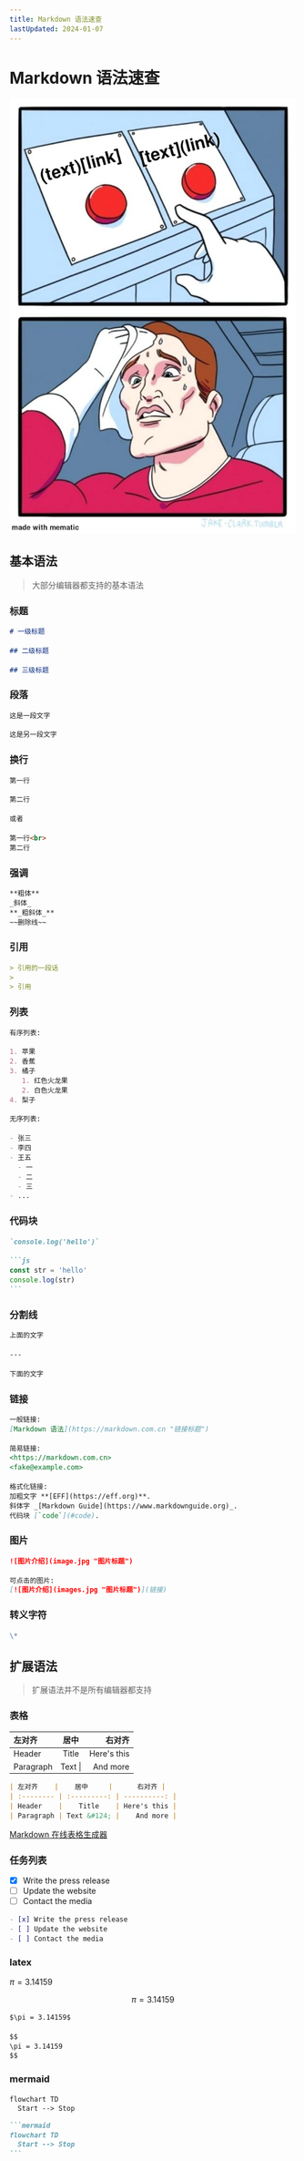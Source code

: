 ```yaml
---
title: Markdown 语法速查
lastUpdated: 2024-01-07
---
```


# Markdown 语法速查

![封面](cover.png)

## 基本语法

> 大部分编辑器都支持的基本语法

### 标题

```markdown
# 一级标题

## 二级标题

## 三级标题
```

### 段落

```markdown
这是一段文字

这是另一段文字
```

### 换行

```markdown
第一行

第二行

或者

第一行<br>
第二行
```

### 强调

```markdown
**粗体**
_斜体_
**_粗斜体_**
~~删除线~~
```

### 引用

```markdown
> 引用的一段话
>
> 引用
```

### 列表

```markdown
有序列表:

1. 苹果
2. 香蕉
3. 橘子
   1. 红色火龙果
   2. 白色火龙果
4. 梨子

无序列表:

- 张三
- 李四
- 王五
  - 一
  - 二
  - 三
- ...
```

### 代码块

````markdown
`console.log('hello')`

```js
const str = 'hello'
console.log(str)
```
````

### 分割线

```markdown
上面的文字

---

下面的文字
```

### 链接

```markdown
一般链接:
[Markdown 语法](https://markdown.com.cn "链接标题")

简易链接:
<https://markdown.com.cn>
<fake@example.com>

格式化链接:
加粗文字 **[EFF](https://eff.org)**.
斜体字 _[Markdown Guide](https://www.markdownguide.org)_.
代码块 [`code`](#code).
```

### 图片

```markdown
![图片介绍](image.jpg "图片标题")

可点击的图片:
[![图片介绍](images.jpg "图片标题")](链接)
```

### 转义字符

```markdown
\*
```

## 扩展语法

> 扩展语法并不是所有编辑器都支持

### 表格

| 左对齐    |    居中     |      右对齐 |
| :-------- | :---------: | ----------: |
| Header    |    Title    | Here's this |
| Paragraph | Text &#124; |    And more |

```markdown
| 左对齐    |    居中     |      右对齐 |
| :-------- | :---------: | ----------: |
| Header    |    Title    | Here's this |
| Paragraph | Text &#124; |    And more |
```

[Markdown 在线表格生成器](https://www.tablesgenerator.com/markdown_tables)

### 任务列表

- [x] Write the press release
- [ ] Update the website
- [ ] Contact the media

``` markdown
- [x] Write the press release
- [ ] Update the website
- [ ] Contact the media
```

### latex

$\pi = 3.14159$

$$
\pi = 3.14159
$$

```markdown
$\pi = 3.14159$

$$
\pi = 3.14159
$$
```

### mermaid

```mermaid
flowchart TD
  Start --> Stop
```

````markdown
```mermaid
flowchart TD
  Start --> Stop
```
````
